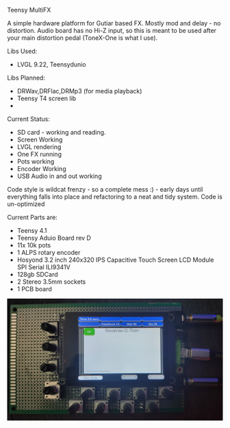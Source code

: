 Teensy MultiFX

A simple hardware platform for Gutiar based FX. Mostly mod and delay - no distortion. Audio board has no Hi-Z input, so this is meant to be used after
your main distortion pedal (ToneX-One is what I use).

Libs Used:

- LVGL 9.22, Teensydunio

Libs Planned:

- DRWav,DRFlac,DRMp3 (for media playback)
- Teensy T4 screen lib
- 
Current Status:

- SD card - working and reading.
- Screen Working
- LVGL rendering
- One FX running
- Pots working
- Encoder Working
- USB Audio in and out working

Code style is wildcat frenzy - so a complete mess :) - early days until everything falls into place and refactoring to a neat and tidy system.
Code is un-optimized

Current Parts are:

- Teensy 4.1
- Teensy Aduio Board rev D
- 11x 10k pots
- 1 ALPS rotary encoder
- Hosyond 3.2 inch 240x320 IPS Capacitive Touch Screen LCD Module SPI Serial ILI9341V 
- 128gb SDCard
- 2 Stereo 3.5mm sockets
- 1 PCB board
  
![](./Images/MultiFX1.jpg)
